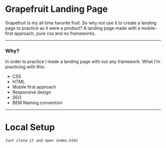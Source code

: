 # Grapefruit Landing Page

Grapefruit is my all time favorite fruit. So why not use it to create a landing page to practice as it were a product?
A landing page made with a mobile-first approach, pure css and no frameworks.

------
### Why?
In order to practice I made a landing page with out any framework.
What I'm practicing with this:

- CSS
- HTML
- Mobile first approach
- Responsive design
- SEO
- BEM Naming convention

------
# Local Setup

```sh
Just clone it and open index.html
```